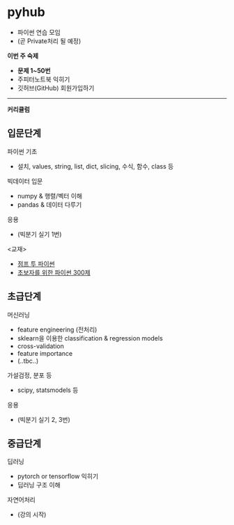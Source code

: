 # pyhub

- 파이썬 연습 모임
- (곧 Private처리 될 예정)


**이번 주 숙제**
- **문제 1~50번**
- 주피터노트북 익히기
- 깃허브(GitHub) 회원가입하기

------------------
**커리큘럼**

## 입문단계

파이썬 기초
- 설치, values, string, list, dict, slicing, 수식, 함수, class 등

빅데이터 입문
- numpy & 행렬/벡터 이해
- pandas & 데이터 다루기

응용
- (빅분기 실기 1번)

<교재>
- [점프 투 파이썬](https://wikidocs.net/book/1)
- [초보자를 위한 파이썬 300제](https://wikidocs.net/book/922)

## 초급단계

머신러닝
- feature engineering (전처리)
- sklearn을 이용한 classification & regression models
- cross-validation
- feature importance
- (..tbc..)

가설검정, 분포 등
- scipy, statsmodels 등

응용
- (빅분기 실기 2, 3번)

## 중급단계

딥러닝
- pytorch or tensorflow 익히기
- 딥러닝 구조 이해

자연어처리
- (강의 시작)

